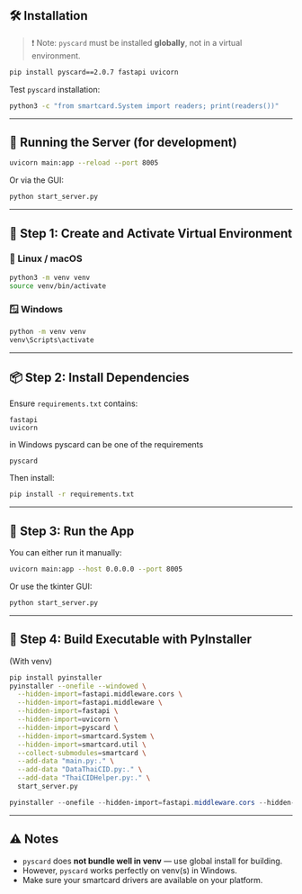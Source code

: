 ## 🛠️ Installation

> ❗ Note: `pyscard` must be installed **globally**, not in a virtual environment.

```bash
pip install pyscard==2.0.7 fastapi uvicorn
```

Test `pyscard` installation:

```bash
python3 -c "from smartcard.System import readers; print(readers())"
```

---

## 🧪 Running the Server (for development)

```bash
uvicorn main:app --reload --port 8005
```

Or via the GUI:

```bash
python start_server.py
```

---

## 🧰 Step 1: Create and Activate Virtual Environment

### 🐧 Linux / macOS

```bash
python3 -m venv venv
source venv/bin/activate
```

### 🪟 Windows

```cmd
python -m venv venv
venv\Scripts\activate
```

---

## 📦 Step 2: Install Dependencies

Ensure `requirements.txt` contains:

```
fastapi
uvicorn
```

in Windows pyscard can be one of the requirements
```
pyscard
```

Then install:

```bash
pip install -r requirements.txt
```

---

## 🚀 Step 3: Run the App

You can either run it manually:

```bash
uvicorn main:app --host 0.0.0.0 --port 8005
```

Or use the tkinter GUI:

```bash
python start_server.py
```

---

## 🔧 Step 4: Build Executable with PyInstaller

(With venv)

```bash
pip install pyinstaller
pyinstaller --onefile --windowed \
  --hidden-import=fastapi.middleware.cors \
  --hidden-import=fastapi.middleware \
  --hidden-import=fastapi \
  --hidden-import=uvicorn \
  --hidden-import=pyscard \
  --hidden-import=smartcard.System \
  --hidden-import=smartcard.util \
  --collect-submodules=smartcard \
  --add-data "main.py:." \
  --add-data "DataThaiCID.py:." \
  --add-data "ThaiCIDHelper.py:." \
  start_server.py
```

```powershell
pyinstaller --onefile --hidden-import=fastapi.middleware.cors --hidden-import=fastapi.middleware --hidden-import=fastapi --hidden-import=uvicorn --hidden-import=pyscard --hidden-import=smartcard.System --hidden-import=smartcard.util --collect-submodules=smartcard --add-data "main.py;." --add-data "DataThaiCID.py;." --add-data "ThaiCIDHelper.py;." start_server.py
```

---

## ⚠️ Notes

- `pyscard` does **not bundle well in venv** — use global install for building.
- However, `pyscard` works perfectly on venv(s) in Windows.
- Make sure your smartcard drivers are available on your platform.